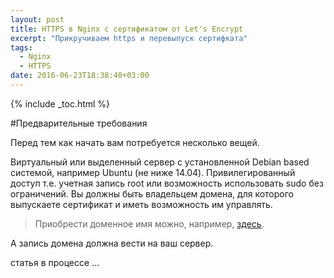 ```yaml
---
layout: post
title: HTTPS в Nginx с сертификатом от Let's Encrypt
excerpt: "Прикручиваем https и перевыпуск сертифката"
tags:
  - Nginx
  - HTTPS
date: 2016-06-23T18:38:40+03:00
---
```


{% include _toc.html %}

#Предварительные требования

Перед тем как начать вам потребуется несколько вещей.

Виртуальный или выделенный сервер с установленной Debian based системой, например Ubuntu (не ниже 14.04). Привилегированный доступ т.е. учетная запись root или возможность использовать sudo без ограничений. Вы должны быть владельцем домена, для которого выпускаете сертификат и иметь возможность им управлять.

> Приобрести доменное имя можно, например, <a href="https://www.webnames.ru/domains/check?ref_id=189029" target="_blank">здесь</a>.

A запись домена должна вести на ваш сервер.

статья в процессе ...

